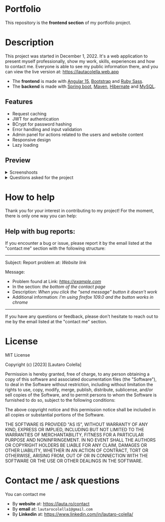 # Portfolio

This repository is the **frontend section** of my portfolio project.

# Description

This project was started in December 1, 2022. It's a web application to present myself professionally, show my work, skills, experiences and how to contact me.
Everyone is able to see my public information there, and you can view the live version at: https://lautacolella.web.app

- The **frontend** is made with [Angular 15](https://angular.io/guide/update-to-version-15#new-features-in-angular-v15), [Bootstrap](https://getbootstrap.com/) and [Ruby Sass](https://sass-lang.com/ruby-sass).
- The **backend** is made with [Spring boot](https://spring.io/), [Maven](https://maven.apache.org/), [Hibernate](https://hibernate.org/) and [MySQL](https://www.mysql.com/).

## Features
- Request caching
- JWT for authentication
- BCrypt for password hashing
- Error handling and input validation
- Admin panel for actions related to the users and website content
- Responsive design
- Lazy loading

## Preview

<details>
	<summary>Screenshoots</summary>

![Screenshoot of the project's home page](/docs/images/home.png)
![Screenshoot of the project's work page](/docs/images/work.png)
![Screenshoot of the project's about page](/docs/images/about.png)
![Screenshoot of the project's contact page](/docs/images/contact.png)
![Screenshoot of the project's login page](/docs/images/login.png)
![Screenshoot of the project's admin page](/docs/images/admin.png)
![Screenshoot of the project's admin page 2](/docs/images/admin-2.png)
![Screenshoot of the project's admin page 3](/docs/images/admin-3.png)
![Screenshoot of the project's admin page 4](/docs/images/admin-4.png)

</details>

<details>
	<summary>Questions asked for the project</summary>

- https://stackoverflow.com/questions/76078234/set-the-type-of-node-childnodes-variable-in-typescript/76078430?noredirect=1

- https://stackoverflow.com/questions/75748843/angular-html-doesnt-update-and-cant-find-scope-binding

- https://stackoverflow.com/questions/75682736/set-radio-inputs-in-the-same-line-and-labels-below-in-css

- https://stackoverflow.com/questions/75649755/radio-buttons-change-size-instead-of-cutting-off-and-showing-overflow-x-scroll-b

- https://stackoverflow.com/questions/75419220/error-creating-bean-in-spring-boot-app-for-a-repository-unsatisfieddependencyex

- https://stackoverflow.com/questions/75323452/how-to-get-out-of-static-context-in-spring-boot

- https://stackoverflow.com/questions/75246699/implementing-variable-from-application-properties-returns-null

- https://stackoverflow.com/questions/75143071/spring-boot-security-authentication-manager-doesnt-receive-username-parameter

- https://stackoverflow.com/questions/75122784/update-java-alternatives-returns-a-directory-that-was-removed-and-i-cant-get-i

- https://stackoverflow.com/questions/74663778/cant-access-property-of-object-in-html-or-typescript-angular

- https://stackoverflow.com/questions/74651363/variable-in-curly-brackets-in-angular-is-not-hereditary-to-insde-html-elements

</details>

# How to help

Thank you for your interest in contributing to my project! For the moment, there is only one way you can help:

## Help with bug reports:
If you encounter a bug or issue, please report it by the email listed at the "contact me" section with the following structure:

***

Subject: Report problem at: *Website link*

Message:

- Problem found at Link: *https://example.com*
- In the section: *the bottom of the contact page*
- Description: *When you click the "send message" button it doesn't work*
- Additional information: *I'm using firefox 109.0 and the button works in chrome*

***

If you have any questions or feedback, please don't hesitate to reach out to me by the email listed at the "contact me" section.

# License

MIT License

Copyright (c) [2023] [Lautaro Colella]

Permission is hereby granted, free of charge, to any person obtaining a copy of this software and associated documentation files (the "Software"), to deal in the Software without restriction, including without limitation the rights to use, copy, modify, merge, publish, distribute, sublicense, and/or sell copies of the Software, and to permit persons to whom the Software is furnished to do so, subject to the following conditions:

The above copyright notice and this permission notice shall be included in all copies or substantial portions of the Software.

THE SOFTWARE IS PROVIDED "AS IS", WITHOUT WARRANTY OF ANY KIND, EXPRESS OR IMPLIED, INCLUDING BUT NOT LIMITED TO THE WARRANTIES OF MERCHANTABILITY, FITNESS FOR A PARTICULAR PURPOSE AND NONINFRINGEMENT. IN NO EVENT SHALL THE AUTHORS OR COPYRIGHT HOLDERS BE LIABLE FOR ANY CLAIM, DAMAGES OR OTHER LIABILITY, WHETHER IN AN ACTION OF CONTRACT, TORT OR OTHERWISE, ARISING FROM, OUT OF OR IN CONNECTION WITH THE SOFTWARE OR THE USE OR OTHER DEALINGS IN THE SOFTWARE.

# Contact me / ask questions

You can contact me
- By **website** at: https://lauta.ro/contact
- By **email** at: `lautarocolella1@gmail.com`
- By **Linkedin** at: https://www.linkedin.com/in/lautaro-colella/
